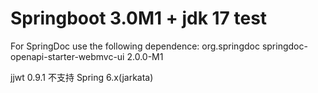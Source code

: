# Springboot 3.0M1 + jdk 17 test

For SpringDoc use the following dependence:
<groupId>org.springdoc</groupId>
<artifactId>springdoc-openapi-starter-webmvc-ui</artifactId>
<version>2.0.0-M1</version>

jjwt 0.9.1 不支持 Spring 6.x(jarkata)
